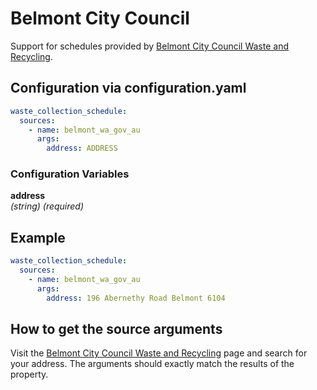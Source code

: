 # Belmont City Council

Support for schedules provided by [Belmont City Council Waste and Recycling](https://www.belmont.wa.gov.au/live/at-your-place/bins,-waste-and-recycling).

## Configuration via configuration.yaml

```yaml
waste_collection_schedule:
  sources:
    - name: belmont_wa_gov_au
      args:
        address: ADDRESS
```

### Configuration Variables

**address**  
*(string) (required)*

## Example

```yaml
waste_collection_schedule:
  sources:
    - name: belmont_wa_gov_au
      args:
        address: 196 Abernethy Road Belmont 6104
```

## How to get the source arguments

Visit the [Belmont City Council Waste and Recycling](https://www.belmont.wa.gov.au/live/at-your-place/bins,-waste-and-recycling) page and search for your address. The arguments should exactly match the results of the property.